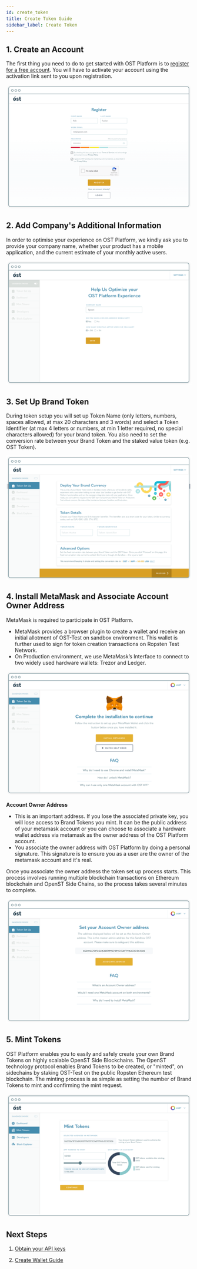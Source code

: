 ```yaml
---
id: create_token
title: Create Token Guide
sidebar_label: Create Token
---
```


## 1. Create an Account
The first thing you need to do to get started with OST Platform is to [register for a free account](https://platform.ost.com/sign-up). You will have to activate your account using the activation link sent to you upon registration.


![create-account](/platform/docs/assets/token-setup/Register.png)

## 2. Add Company's Additional Information
In order to optimise your experience on OST Platform, we kindly ask you to provide your company name, whether your product has a mobile application, and the current estimate of your monthly active users.

![create-account](/platform/docs/assets/token-setup/Additional_information.png)

## 3. Set Up Brand Token
During token setup you will set up Token Name (only letters, numbers, spaces allowed, at max 20 characters and 3 words) and select a Token Identifier (at max 4 letters or numbers, at min 1 letter required, no special characters allowed) for your brand token. You also need to set the conversion rate between your Brand Token and the staked value token (e.g. OST Token).

![create-account](/platform/docs/assets/token-setup/Token_setup.png)


##  4. Install MetaMask and Associate Account Owner Address
MetaMask is required to participate in OST Platform.  

* MetaMask provides a browser plugin to create a wallet and receive an initial allotment of OST-Test on sandbox environment. This wallet is further used to sign for token creation transactions on Ropsten Test Network.
* On Production environment, we use MetaMask’s Interface to connect to two widely used hardware wallets: Trezor and Ledger.

![Two-Factor Authentication](/platform/docs/assets/token-setup/Install_metamask.png)


**Account Owner Address**

* This is an important address. If you lose the associated private key, you will lose access to Brand Tokens you mint. It can be the public address of your metamask account or you can choose to associate a hardware wallet address via metamask as the owner address of the OST Platform account.
* You associate the owner address with OST Platform by doing a personal signature. This signature is to ensure you as a user are the owner of the metamask account and it's real.

Once you associate the owner address the token set up process starts. This process involves running multiple blockchain transactions on Ethereum blockchain and OpenST Side Chains, so the process takes several minutes to complete.

![create-account](/platform/docs/assets/token-setup/Account_setup.png)


## 5. Mint Tokens

OST Platform enables you to easily and safely create your own Brand Tokens on highly scalable OpenST Side Blockchains. The OpenST technology protocol enables Brand Tokens to be created, or "minted", on sidechains by staking OST-Test on the public Ropsten Ethereum test blockchain. The minting process is as simple as setting the number of Brand Tokens to mint and confirming the mint request. 

![create-account](/platform/docs/assets/token-setup/Mint_tokens.png)



## Next Steps

1. [Obtain your API keys](/platform/docs/sdk/getting_started/authentication/#obtaining-your-api-keys)

2. [Create Wallet Guide](/platform/docs/guides/create_wallet/)

